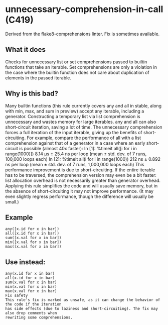 # unnecessary-comprehension-in-call (C419)
Derived from the flake8-comprehensions linter.
Fix is sometimes available.
## What it does
Checks for unnecessary list or set comprehensions passed to builtin functions that take an iterable.
Set comprehensions are only a violation in the case where the builtin function does not care about
duplication of elements in the passed iterable.
## Why is this bad?
Many builtin functions (this rule currently covers any and all in stable, along with min,
max, and sum in preview) accept any iterable, including a generator. Constructing a
temporary list via list comprehension is unnecessary and wastes memory for large iterables.
any and all can also short-circuit iteration, saving a lot of time. The unnecessary
comprehension forces a full iteration of the input iterable, giving up the benefits of
short-circuiting. For example, compare the performance of all with a list comprehension
against that of a generator in a case where an early short-circuit is possible (almost 40x
faster):
In [1]: %timeit all([i for i in range(1000)])
8.14 µs ± 25.4 ns per loop (mean ± std. dev. of 7 runs, 100,000 loops each)
In [2]: %timeit all(i for i in range(1000))
212 ns ± 0.892 ns per loop (mean ± std. dev. of 7 runs, 1,000,000 loops each)
This performance improvement is due to short-circuiting. If the entire iterable has to be
traversed, the comprehension version may even be a bit faster: list allocation overhead is not
necessarily greater than generator overhead.
Applying this rule simplifies the code and will usually save memory, but in the absence of
short-circuiting it may not improve performance. (It may even slightly regress performance,
though the difference will usually be small.)
## Example
```
any([x.id for x in bar])
all([x.id for x in bar])
sum([x.val for x in bar])
min([x.val for x in bar])
max([x.val for x in bar])
```
## Use instead:
```
any(x.id for x in bar)
all(x.id for x in bar)
sum(x.val for x in bar)
min(x.val for x in bar)
max(x.val for x in bar)
Fix safety
This rule's fix is marked as unsafe, as it can change the behavior of the code if the iteration
has side effects (due to laziness and short-circuiting). The fix may also drop comments when
rewriting some comprehensions.
```